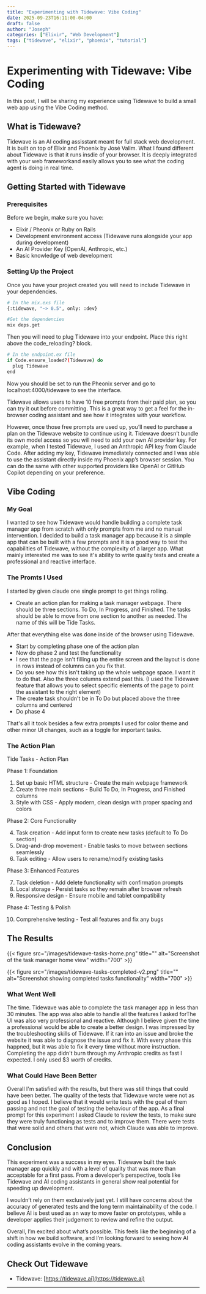 ```yaml
---
title: "Experimenting with Tidewave: Vibe Coding"
date: 2025-09-23T16:11:00-04:00
draft: false
author: "Joseph"
categories: ["Elixir", "Web Development"]
tags: ["tidewave", "elixir", "phoenix", "tutorial"]
---
```


# Experimenting with Tidewave: Vibe Coding

In this post, I will be sharing my experience using Tidewave to build a small web app using the Vibe Coding method.

## What is Tidewave?

Tidewave is an AI coding assisstant meant for full stack web development. It is built on top of Elixir and Phoenix by José Valim. What I found different about Tidewave is that it runs insdie of your browser. It is deeply integrated with your web frameworkand easily allows you to see what the coding agent is doing in real time.

## Getting Started with Tidewave

### Prerequisites

Before we begin, make sure you have:
- Elixir / Pheonix or Ruby on Rails
- Development environment access (Tidewave runs alongside your app during development)
- An AI Provider Key (OpenAI, Anthropic, etc.)
- Basic knowledge of web development

### Setting Up the Project

Once you have your project created you will need to include Tidewave in your dependencies.

```bash
# In the mix.exs file
{:tidewave, "~> 0.5", only: :dev}

#Get the dependencies
mix deps.get
```

Then you will need to plug Tidewave into your endpoint. Place this right above the code_reloading? block.

```bash
# In the endpoint.ex file
if Code.ensure_loaded?(Tidewave) do
  plug Tidewave
end
```

Now you should be set to run the Pheonix server and go to localhost:4000/tidewave to see the interface.

Tidewave allows users to have 10 free prompts from their paid plan, so you can try it out before committing. This is a great way to get a feel for the in-browser coding assistant and see how it integrates with your workflow.

However, once those free prompts are used up, you’ll need to purchase a plan on the Tidewave website to continue using it. Tidewave doesn’t bundle its own model access so you will need to add your own AI provider key. For example, when I tested Tidewave, I used an Anthropic API key from Claude Code. After adding my key, Tidewave immediately connected and I was able to use the assistant directly inside my Phoenix app’s browser session. You can do the same with other supported providers like OpenAI or GitHub Copilot depending on your preference.


## Vibe Coding

### My Goal

I wanted to see how Tidewave would handle building a complete task manager app from scratch with only prompts from me and no manual intervention. I decided to build a task manager app because it is a simple app that can be built with a few prompts and it is a good way to test the capabilities of Tidewave, without the complexity of a larger app. What mainly interested me was to see it's ability to write quality tests and create a professional and reactive interface.

### The Promts I Used

I started by given claude one single prompt to get things rolling.

- Create an action plan for making a task manager webpage. There should be three sections. To Do, In Progress, and Finished. The tasks should be able to move from one section to another as needed. The name of this will be Tide Tasks.

After that everything else was done inside of the browser using Tidewave.

- Start by completing phase one of the action plan
- Now do phase 2 and test the functionality
- I see that the page isn't filling up the entire screen and the layout is done in rows instead of columns can you fix that.
- Do you see how this isn't taking up the whole webpage space. I want it to do that. Also the three columns extend past this. (I used the Tidewave feature that allows you to select specific elements of the page to point the assistant to the right element)
- The create task shouldn't be in To Do but placed above the three columns and centered
- Do phase 4

That's all it took besides a few extra prompts I used for color theme and other minor UI changes, such as a toggle for important tasks.

### The Action Plan

Tide Tasks - Action Plan

  Phase 1: Foundation

  1. Set up basic HTML structure - Create the main
  webpage framework
  2. Create three main sections - Build To Do, In
  Progress, and Finished columns
  3. Style with CSS - Apply modern, clean design with
  proper spacing and colors

  Phase 2: Core Functionality

  4. Task creation - Add input form to create new
  tasks (default to To Do section)
  5. Drag-and-drop movement - Enable tasks to move
  between sections seamlessly
  6. Task editing - Allow users to rename/modify
  existing tasks

  Phase 3: Enhanced Features

  7. Task deletion - Add delete functionality with
  confirmation prompts
  8. Local storage - Persist tasks so they remain
  after browser refresh
  9. Responsive design - Ensure mobile and tablet
  compatibility

  Phase 4: Testing & Polish

  10. Comprehensive testing - Test all features and
  fix any bugs

  ## The Results

{{< figure src="/images/tidewave-tasks-home.png" title="" alt="Screenshot of the task manager home view" width="700" >}}

{{< figure src="/images/tidewave-tasks-completed-v2.png" title="" alt="Screenshot showing completed tasks functionality" width="700" >}}

### What Went Well
The time. Tidewave was able to complete the task manager app in less than 30 minutes. The app was also able to handle all the features I asked forThe UI was also very professional and reactive. Although I believe given the time a professional would be able to create a better design. I was impressed by the troubleshooting skills of Tidewave. If it ran into an issue and broke the website it was able to diagnose the issue and fix it. With every phase this happned, but it was able to fix it every time without more instruction. Completing the app didn't burn through my Anthropic credits as fast I expected. I only used $3 worth of credits.

### What Could Have Been Better
Overall I'm satisfied with the results, but there was still things that could have been better. The quality of the tests that Tidewave wrote were not as good as I hoped. I believe that it would write tests with the goal of them passing and not the goal of testing the behaviour of the app. As a final prompt for this experiment I asked Claude to review the tests, to make sure they were truly functioning as tests and to improve them. There were tests that were solid and others that were not, which Claude was able to improve.

## Conclusion

This experiment was a success in my eyes. Tidewave built the task manager app quickly and with a level of quality that was more than acceptable for a first pass. From a developer’s perspective, tools like Tidewave and AI coding assistants in general show real potential for speeding up development.

I wouldn’t rely on them exclusively just yet. I still have concerns about the accuracy of generated tests and the long term maintainability of the code. I believe AI is best used as an way to move faster on prototypes, while a developer applies their judgement to review and refine the output.

Overall, I’m excited about what’s possible. This feels like the beginning of a shift in how we build software, and I’m looking forward to seeing how AI coding assistants evolve in the coming years.

## Check Out Tidewave

- Tidewave: [https://tidewave.ai](https://tidewave.ai)

---
